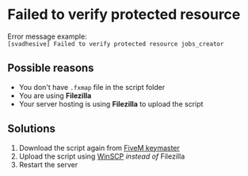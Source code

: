 # Failed to verify protected resource

Error message example:
<br>
`[svadhesive] Failed to verify protected resource jobs_creator`

## Possible reasons
* You don't have `.fxmap` file in the script folder
* You are using **Filezilla**
* Your server hosting is using **Filezilla** to upload the script

## Solutions
1. Download the script again from [FiveM keymaster](https://keymaster.fivem.net/)
2. Upload the script using [WinSCP](https://winscp.net/eng/download.php) _instead of_ Filezilla
3. Restart the server